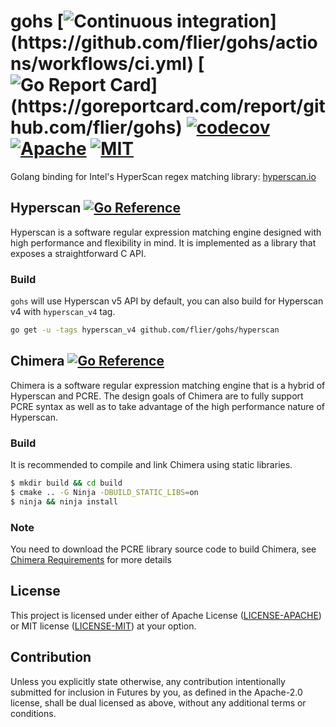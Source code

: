 # gohs [![Continuous integration](https://github.com/flier/gohs/actions/workflows/ci.yml/badge.svg?)](https://github.com/flier/gohs/actions/workflows/ci.yml) [![Go Report Card](https://goreportcard.com/badge/github.com/flier/gohs?)](https://goreportcard.com/report/github.com/flier/gohs) [![codecov](https://codecov.io/gh/flier/gohs/branch/master/graph/badge.svg?token=F5CLCxpJGM)](https://codecov.io/gh/flier/gohs)  [![Apache](https://img.shields.io/badge/license-Apache-blue.svg)](https://github.com/flier/gohs/blob/master/LICENSE-APACHE) [![MIT](https://img.shields.io/badge/license-MIT-blue.svg)](https://github.com/flier/gohs/blob/master/LICENSE-MIT)

Golang binding for Intel's HyperScan regex matching library: [hyperscan.io](https://www.hyperscan.io/)

## Hyperscan [![Go Reference](https://pkg.go.dev/badge/github.com/flier/gohs/hyperscan.svg)](https://pkg.go.dev/github.com/flier/gohs/hyperscan)

Hyperscan is a software regular expression matching engine designed with high performance and flexibility in mind. It is implemented as a library that exposes a straightforward C API.

### Build

`gohs` will use Hyperscan v5 API by default, you can also build for Hyperscan v4 with `hyperscan_v4` tag.

```bash
go get -u -tags hyperscan_v4 github.com/flier/gohs/hyperscan
```

## Chimera [![Go Reference](https://pkg.go.dev/badge/github.com/flier/gohs/chimera.svg)](https://pkg.go.dev/github.com/flier/gohs/chimera)

Chimera is a software regular expression matching engine that is a hybrid of Hyperscan and PCRE. The design goals of Chimera are to fully support PCRE syntax as well as to take advantage of the high performance nature of Hyperscan.

### Build

It is recommended to compile and link Chimera using static libraries.

```bash
$ mkdir build && cd build
$ cmake .. -G Ninja -DBUILD_STATIC_LIBS=on
$ ninja && ninja install
```

### Note

You need to download the PCRE library source code to build Chimera, see [Chimera Requirements](https://intel.github.io/hyperscan/dev-reference/chimera.html#requirements) for more details

## License

This project is licensed under either of Apache License ([LICENSE-APACHE](LICENSE-APACHE)) or MIT license ([LICENSE-MIT](LICENSE-MIT)) at your option.

## Contribution

Unless you explicitly state otherwise, any contribution intentionally submitted
for inclusion in Futures by you, as defined in the Apache-2.0 license, shall be
dual licensed as above, without any additional terms or conditions.
